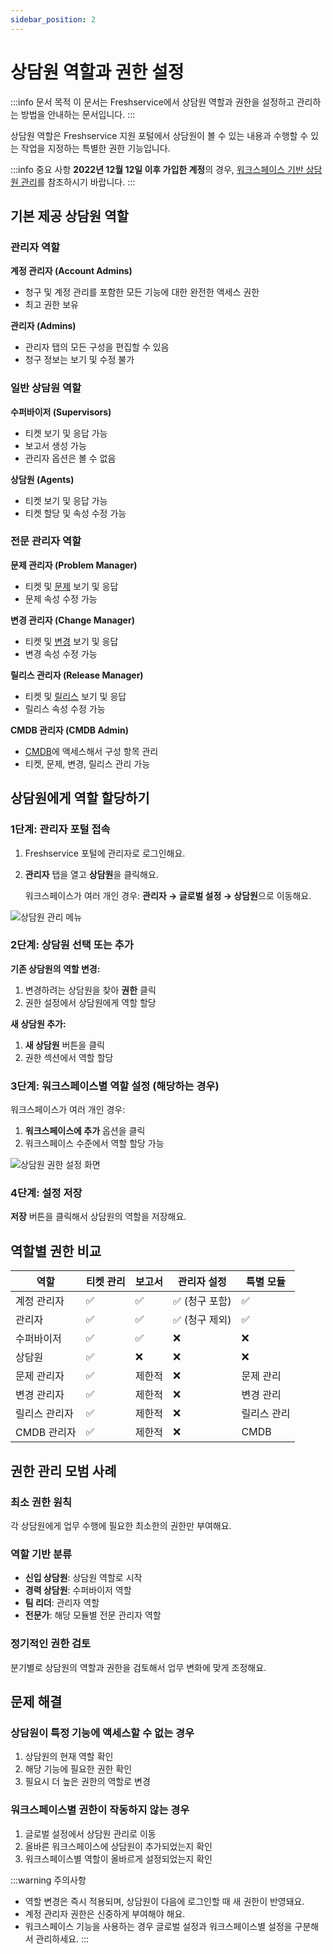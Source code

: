 ```yaml
---
sidebar_position: 2
---
```


# 상담원 역할과 권한 설정

:::info 문서 목적
이 문서는 Freshservice에서 상담원 역할과 권한을 설정하고 관리하는 방법을 안내하는 문서입니다.
:::

상담원 역할은 Freshservice 지원 포털에서 상담원이 볼 수 있는 내용과 수행할 수 있는 작업을 지정하는 특별한 권한 기능입니다.

:::info 중요 사항
**2022년 12월 12일 이후 가입한 계정**의 경우, [워크스페이스 기반 상담원 관리](https://support.freshservice.com/en/support/solutions/articles/50000005579)를 참조하시기 바랍니다.
:::

## 기본 제공 상담원 역할

### 관리자 역할

**계정 관리자 (Account Admins)**
- 청구 및 계정 관리를 포함한 모든 기능에 대한 완전한 액세스 권한
- 최고 권한 보유

**관리자 (Admins)**
- 관리자 탭의 모든 구성을 편집할 수 있음
- 청구 정보는 보기 및 수정 불가

### 일반 상담원 역할

**수퍼바이저 (Supervisors)**
- 티켓 보기 및 응답 가능
- 보고서 생성 가능
- 관리자 옵션은 볼 수 없음

**상담원 (Agents)**
- 티켓 보기 및 응답 가능
- 티켓 할당 및 속성 수정 가능

### 전문 관리자 역할

**문제 관리자 (Problem Manager)**
- 티켓 및 [문제](https://freshservice.com/itsm/problem-management) 보기 및 응답
- 문제 속성 수정 가능

**변경 관리자 (Change Manager)**
- 티켓 및 [변경](https://freshservice.com/change-management-software/itil-change-management) 보기 및 응답
- 변경 속성 수정 가능

**릴리스 관리자 (Release Manager)**
- 티켓 및 [릴리스](https://freshservice.com/itsm/release-management) 보기 및 응답
- 릴리스 속성 수정 가능

**CMDB 관리자 (CMDB Admin)**
- [CMDB](https://freshservice.com/cmdb)에 액세스해서 구성 항목 관리
- 티켓, 문제, 변경, 릴리스 관리 가능

## 상담원에게 역할 할당하기

### 1단계: 관리자 포털 접속

1. Freshservice 포털에 관리자로 로그인해요.

2. **관리자** 탭을 열고 **상담원**을 클릭해요.
   
   워크스페이스가 여러 개인 경우: **관리자 → 글로벌 설정 → 상담원**으로 이동해요.

![상담원 관리 메뉴](https://s3.amazonaws.com/cdn.freshdesk.com/data/helpdesk/attachments/production/50007051421/original/a9SBF3cjp9FhNA4PZq74EXr-aKzsITQp7A.png?1669881261)

### 2단계: 상담원 선택 또는 추가

**기존 상담원의 역할 변경:**
1. 변경하려는 상담원을 찾아 **권한** 클릭
2. 권한 설정에서 상담원에게 역할 할당

**새 상담원 추가:**
1. **새 상담원** 버튼을 클릭
2. 권한 섹션에서 역할 할당

### 3단계: 워크스페이스별 역할 설정 (해당하는 경우)

워크스페이스가 여러 개인 경우:
1. **워크스페이스에 추가** 옵션을 클릭
2. 워크스페이스 수준에서 역할 할당 가능

![상담원 권한 설정 화면](https://s3.amazonaws.com/cdn.freshdesk.com/data/helpdesk/attachments/production/50011457319/original/epsV9Lrb0GdHyFyKG_gLnH9ildSQw2WbsQ.png?1712311902)

### 4단계: 설정 저장

**저장** 버튼을 클릭해서 상담원의 역할을 저장해요.

## 역할별 권한 비교

| 역할 | 티켓 관리 | 보고서 | 관리자 설정 | 특별 모듈 |
|------|-----------|--------|-------------|------------|
| 계정 관리자 | ✅ | ✅ | ✅ (청구 포함) | ✅ |
| 관리자 | ✅ | ✅ | ✅ (청구 제외) | ✅ |
| 수퍼바이저 | ✅ | ✅ | ❌ | ❌ |
| 상담원 | ✅ | ❌ | ❌ | ❌ |
| 문제 관리자 | ✅ | 제한적 | ❌ | 문제 관리 |
| 변경 관리자 | ✅ | 제한적 | ❌ | 변경 관리 |
| 릴리스 관리자 | ✅ | 제한적 | ❌ | 릴리스 관리 |
| CMDB 관리자 | ✅ | 제한적 | ❌ | CMDB |

## 권한 관리 모범 사례

### 최소 권한 원칙
각 상담원에게 업무 수행에 필요한 최소한의 권한만 부여해요.

### 역할 기반 분류
- **신입 상담원**: 상담원 역할로 시작
- **경력 상담원**: 수퍼바이저 역할
- **팀 리더**: 관리자 역할
- **전문가**: 해당 모듈별 전문 관리자 역할

### 정기적인 권한 검토
분기별로 상담원의 역할과 권한을 검토해서 업무 변화에 맞게 조정해요.

## 문제 해결

### 상담원이 특정 기능에 액세스할 수 없는 경우
1. 상담원의 현재 역할 확인
2. 해당 기능에 필요한 권한 확인
3. 필요시 더 높은 권한의 역할로 변경

### 워크스페이스별 권한이 작동하지 않는 경우
1. 글로벌 설정에서 상담원 관리로 이동
2. 올바른 워크스페이스에 상담원이 추가되었는지 확인
3. 워크스페이스별 역할이 올바르게 설정되었는지 확인

:::warning 주의사항
- 역할 변경은 즉시 적용되며, 상담원이 다음에 로그인할 때 새 권한이 반영돼요.
- 계정 관리자 권한은 신중하게 부여해야 해요.
- 워크스페이스 기능을 사용하는 경우 글로벌 설정과 워크스페이스별 설정을 구분해서 관리하세요.
:::

